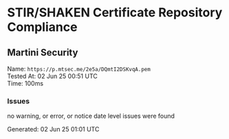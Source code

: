 # STIR/SHAKEN Certificate Repository Compliance

## Martini Security

Name: `https://p.mtsec.me/2e5a/DQmtI2DSKvqA.pem`\
Tested At: 02 Jun 25 00:51 UTC\
Time: 100ms

### Issues

no warning, or error, or notice date level issues were found

Generated: 02 Jun 25 01:01 UTC
